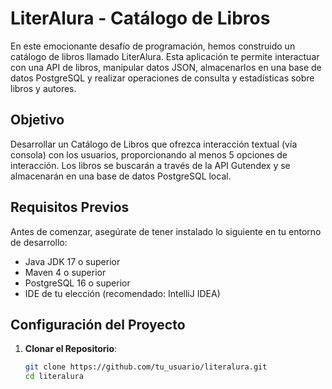 # LiterAlura - Catálogo de Libros

En este emocionante desafío de programación, hemos construido un catálogo de libros llamado LiterAlura. Esta aplicación te permite interactuar con una API de libros, manipular datos JSON, almacenarlos en una base de datos PostgreSQL y realizar operaciones de consulta y estadísticas sobre libros y autores.

## Objetivo

Desarrollar un Catálogo de Libros que ofrezca interacción textual (vía consola) con los usuarios, proporcionando al menos 5 opciones de interacción. Los libros se buscarán a través de la API Gutendex y se almacenarán en una base de datos PostgreSQL local.

## Requisitos Previos

Antes de comenzar, asegúrate de tener instalado lo siguiente en tu entorno de desarrollo:

- Java JDK 17 o superior
- Maven 4 o superior
- PostgreSQL 16 o superior
- IDE de tu elección (recomendado: IntelliJ IDEA)

## Configuración del Proyecto

1. **Clonar el Repositorio**:
   ```bash
   git clone https://github.com/tu_usuario/literalura.git
   cd literalura
